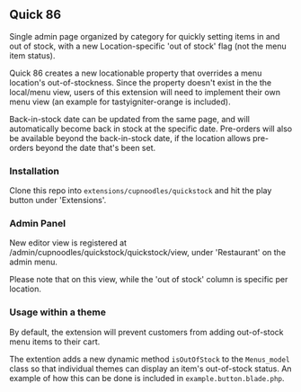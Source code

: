 ## Quick 86

Single admin page organized by category for quickly setting items in and out of stock, with a new Location-specific 'out of stock' flag (not the menu item status). 

Quick 86 creates a new locationable property that overrides a menu location's out-of-stockness. Since the property doesn't exist in the the local/menu view, users of this extension will need to implement their own menu view (an example for tastyigniter-orange is included).

Back-in-stock date can be updated from the same page, and will automatically become back in stock at the specific date. Pre-orders will also be available beyond the back-in-stock date, if the location allows pre-orders beyond the date that's been set. 

### Installation

Clone this repo into `extensions/cupnoodles/quickstock` and hit the play button under 'Extensions'. 


### Admin Panel
New editor view is registered at /admin/cupnoodles/quickstock/quickstock/view, under 'Restaurant' on the admin menu. 

Please note that on this view, while the 'out of stock' column is specific per location.

### Usage within a theme

By default, the extension will prevent customers from adding out-of-stock menu items to their cart. 

The extention adds a new dynamic method `isOutOfStock` to the `Menus_model` class so that individual themes can display an item's out-of-stock status. An example of how this can be done is included in `example.button.blade.php`.






